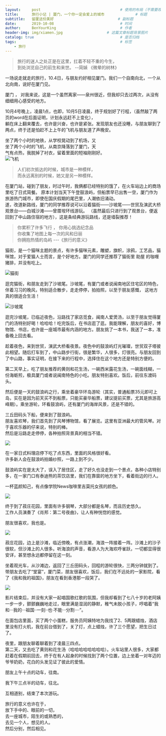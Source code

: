 ```yaml
---
layout:     post                                    # 使用的布局（不需要改）
title:      旅行小记 | 厦门，一个你一定会爱上的城市              # 标题 
subtitle:   留厦这份美好                             # 副标题
date:       2019-10-08                              # 时间
author:     BenYourKing                             # 作者
header-img: img/xiamen.jpg                    # 这篇文章标题背景图片
catalog: true                                       # 是否归档
tags:                                               # 标签
    - 旅行
---
```

            
            
>             
> 旅行的迷人之处正是在这里，扛着不轻不重的今生，   
> 到处浏览自己的前生和来世。 --简媜 《微晕的树林》      
>             

                
一场说走就走的旅行，10.4日，与朋友约好相见厦门。我们一个自南向北，一个从北向南，说好在厦门见。          
                            
                            
厦门 ， 对我来说，这是一个虽然离家——泉州很近，但我却只去过两次，从没有细细用心感受的地方。                                 
                  
                 
                        
10月4号晚上，凌晨1点，也即，10月5日凌晨，终于规划好了行程，（虽然敲了两页的word在后面证明，计划永远赶不上变化），              
躺在床上翻来覆去，也许是兴奋，也许是紧张。发现朋友也还没睡，与朋友聊到了两点，终于还是怕赶不上上午的飞机与朋友道了声晚安。             
                  
                  
坐了两个小时的地铁，从学校晃动到了机场，又     
坐了两个小时的飞机，从南京降落到了厦门，天       
气有点热，我脱掉了衬衣，留着里面的短袖刚刚好。                 
![飞机](https://ftp.bmp.ovh/imgs/2019/10/e705a48a4cd68dc3.jpg)

            
            
> 人们初次抵达的时候，城市是一种模样，    
> 而永远离别的时候，她又是另一种模样。     

                                    
在厦门站，碰到了朋友，时过午时，我俩都已经特别的饿了，在火车站边上的商场里吃了日式简餐。
原本计划当天下午登鼓浪屿，但船票早已出售一空，厦门作为旅游热门城市，即使在国庆假期的尾巴里，人潮依旧涌动。      
遂，改道新路线，厦门的同学推荐说可以沿着猫街——沙坡尾——世贸及演武大桥观景台——白城沙滩——曾厝垵环线游玩。
（虽然最后只进行到了观景台，便返回到了中山路住宿的地方），这是条经典游玩路线，还是墙裂推荐！         

                         
> 你累积了许多飞行 ， 你用心挑选纪念品    
> 你收集了地图上每一次的风和日丽     
> 你拥抱热情的岛屿 \---《旅行的意义》
                
                  
猫街，是一个猫咪主题的景点，有许多猫咪元素，雕塑，旗帜，涂鸦，工艺品，猫咪馆，对于爱猫人士而言，是个好地方。厦门的同学还推荐了猫街里  助屋 的咖喱猪排，并没有吃上。
            
![猫街](https://ftp.bmp.ovh/imgs/2019/10/6d9459a625a49a64.jpg)
                
                
逛完猫街，和朋友走到了沙坡尾。沙坡尾，有厦门或者说闽南地区住宅区的特色，伴着习习的晚风，特别适合散步，走走停停，拍拍照，以至于朋友感慨，
这地方真的很适合生活！             
            
![沙坡尾](https://ftp.bmp.ovh/imgs/2019/10/e3bcbf5d66a73564.jpg)
            
                        
逛完沙坡尾，已临近夜色，沿路找了家店觅食，闽南人爱煲汤，以至于朋友觉得厦门的汤特别好喝！哈哈哈！吃完饭后，在书店逛了逛。我能理解，朋友的喜好，博物馆、书店，也许是一座城市最有内涵的地方。朋友挑了一本书，我送了一本，准备晚上回去看。

趁着夜色，来到世贸，演武大桥看夜景。夜色中的鼓浪屿灯光璀璨，世贸双子塔彼此相望。随后打车到了，中山路步行街，很是繁华，人很多，灯很亮。与朋友回到了中山路，事实证明，在接下来的行程中，选择住在这个地方还是特别方便的。
            
            
第二天早上，吃了朋友推荐的黄则和花生汤，一碗西米露花生汤，一碗面线糊，一份海蛎煎，极具厦门或者说闽南特色的小吃。朋友特别喜欢。饭后，前往东渡码头。

然后便是一天的鼓浪屿之行，乘坐着豪华环岛游轮（其实，普通船票35元即可上岛，实在是因为前天买不到船票，只能买豪华船票，建议提前买票，尤其是旅游高峰期）。乘坐游轮，环看鼓浪屿，还有厦门的海岸风景，还是不错的。


三丘田码头下船，便来到了鼓浪屿。                    
朋友喜欢琴，我们首先到了风琴博物馆，看了展览。这里有亚洲最大的管风琴。对于喜欢乐器的仔来说，特别的棒。              
然后是沿路走走停停，各种拍照背景真的相当不错。
            
![](https://ftp.bmp.ovh/imgs/2019/10/fe66ff73bbc06c33.jpg)
                
在一家日式料理店停下吃了点东西，里面的风格很好看。               
许多新人会在鼓浪屿拍婚纱照，一路上到不少。                  
                
                
鼓浪屿实在是太大了，误入了居住区，走了好久也没走到一个景点，各种小店特别多，在一家门口有泰迪熊的茶饮店里，我们在靠窗的地方坐下，看着街边的行人。               
                
一杯蓝颜知己，有点像学院News咖啡里吉莫托女孩的颜色。            
             
             
![](https://ftp.bmp.ovh/imgs/2019/10/38421b6ef165e001.jpg)  
                
终于到了菽庄花园，里面有许多钢琴，大部分都是名琴，而且历史悠久。            
工作人员演奏了《肖邦：第二号夜曲》，让人有种恍惚的感觉。            
            
            
朋友很喜欢，我也是。              
            
![](https://ftp.bmp.ovh/imgs/2019/10/df577e50181ab4e3.jpg)

            
菽庄花园，边上是沙滩，临近傍晚，有点涨潮，海浪一阵接着一阵。沙滩上的沙子很软，但沙滩上的人很多。听海浪的声音，看游人为大海欢呼雀跃，一切都显得很安详，甚至想永远都停留在这一刻。                
            
            
坐着观光车，从沙滩边，返回了三丘田码头，回程的游轮很快，三两分钟就到了。带朋友去吃了“堂宴”，厦门菜，朋友很喜欢，饭后，我们在不远处的一家影院，看了《我和我的祖国》，朋友在看到香港那一段哭了。         
                    
![](https://ftp.bmp.ovh/imgs/2019/10/b39fdae8428058eb.jpg)
                
影片结束后，并没有大家一起唱国歌红歌的氛围，但我却看到了七八十岁的老阿姨一步一步，颤颤巍巍地走过，眼里满是湿润的静默，稚气未脱小孩子，哼唱着“我和···我的···祖国··一刻··也·不能···分割····”。                   
                
在面包店里面，买了两个小蛋糕，服务员阿姨特地为我找了2、5两跟蜡烛，酒店里没有打火机，我在前台借到了，关了灯，点上蜡烛，许了三个愿望，把生日过了。           
                
夜里，跟朋友聊着聊着到了凌晨三四点。                              
第二天，又去吃了黄则和花生汤（哈哈哈哈哈哈哈哈）。火车站里人很多，大家都赶着在假期前回去，终于在有人起身的时候找到了两个位置，边上坐着一对年迈的爷爷奶奶，花白的头发见证了彼此的爱情。                         
            
            
朋友上午十点的动车，往南。         
       
       
我下午三点半的动车，往北。            
       
       
互相道别，结束了本次游玩。         
       
       

旅行的意义也许在于，           
放下手中的、眼前的一切，            
去一座城市，陌生的或熟悉的，          
去见一个人，想见的人。                     
然后分别，然后相见。            






                
                
                







            
           











































